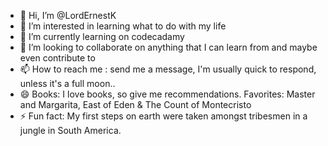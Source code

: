 - 👋 Hi, I’m @LordErnestK
- 👀 I’m interested in learning what to do with my life
- 🌱 I’m currently learning on codecadamy
- 💞️ I’m looking to collaborate on anything that I can learn from and maybe even contribute to
- 📫 How to reach me : send me a message, I'm usually quick to respond, unless it's a full moon..
- 😄 Books: I love books, so give me recommendations. Favorites: Master and Margarita, East of Eden & The Count of Montecristo
- ⚡ Fun fact: My first steps on earth were taken amongst tribesmen in a jungle in South America.

<!---
LordErnestK/LordErnestK is a ✨ special ✨ repository because its `README.md` (this file) appears on your GitHub profile.
You can click the Preview link to take a look at your changes.
--->
